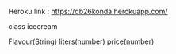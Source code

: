 Heroku link : https://db26konda.herokuapp.com/

class icecream

Flavour(String) 
liters(number) 
price(number)